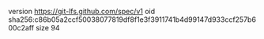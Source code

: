 version https://git-lfs.github.com/spec/v1
oid sha256:c86b05a2ccf50038077819df8f1e3f3911741b4d99147d933ccf257b600c2aff
size 94
